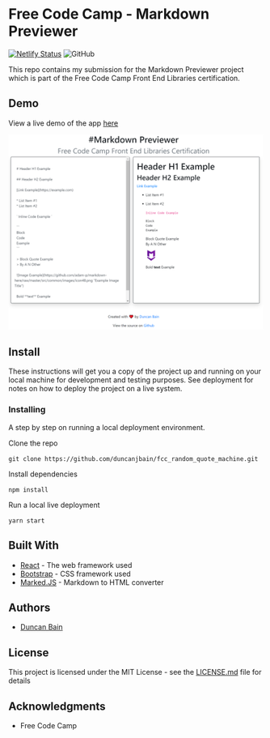 # Free Code Camp - Markdown Previewer

[![Netlify Status](https://api.netlify.com/api/v1/badges/67c591ea-3699-49a0-b23d-00c237afe2c2/deploy-status)](https://app.netlify.com/sites/fcc-markdown/deploys) ![GitHub](https://img.shields.io/github/license/duncanjbain/fcc_markdown_previewer)

This repo contains my submission for the Markdown Previewer project which is part of the Free Code Camp Front End Libraries certification.

## Demo

View a live demo of the app [here](http://fcc-markdown.netlify.com)

![image](app_preview.PNG)

## Install

These instructions will get you a copy of the project up and running on your local machine for development and testing purposes. See deployment for notes on how to deploy the project on a live system.


### Installing

A step by step on running a local deployment environment.

Clone the repo

```
git clone https://github.com/duncanjbain/fcc_random_quote_machine.git
```

Install dependencies

```
npm install
```

Run a local live deployment

```
yarn start
```

## Built With

* [React](https://reactjs.org/) - The web framework used
* [Bootstrap](https://getbootstrap.com/) - CSS framework used
* [Marked.JS](https://github.com/markedjs/markedd.js) - Markdown to HTML converter

## Authors

* [Duncan Bain](https://github.com/duncanjbain)

## License

This project is licensed under the MIT License - see the [LICENSE.md](LICENSE.md) file for details

## Acknowledgments

* Free Code Camp